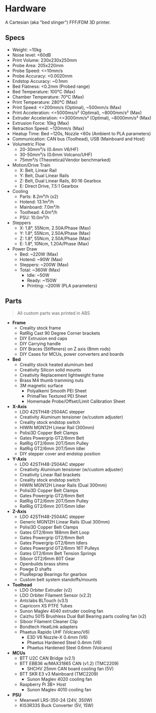 # Hardware

A Cartesian (aka "bed slinger") FFF/FDM 3D printer.

## Specs

* Weight: ~10kg
* Noise level: <60dB
* Print Volume: 230x230x250mm
* Probe Area: 205x220mm
* Probe Speed: <=10mm/s
* Probe Accuracy: <0.0020mm
* Endstop Accuracy: ~0.1mm
* Bed Flatness: <0.2mm (Probed range)
* Bed Temperature: 100°C (Max)
* Chamber Temperature: 70°C (Max)
* Print Temperature: 280°C (Max)
* Print Speed: <=200mm/s (Optimal), ~500mm/s (Max)
* Print Acceleration: <=5000ms/s² (Optimal), ~8000mm/s² (Max)
* Extruder Acceleration: <=3000mm/s² (Optimal), ~8000mm/s² (Max)
* Extrusion Force: 10kg (Max)
* Retraction Speed: ~120mm/s (Max)
* Heatup Time: Bed ~120s, Nozzle <60s (Ambient to PLA parameters)
* Communication: CAN bus (Toolhead), USB (Mainboard and Host)
* Volumetric Flow
  * 20-30mm³/s (0.4mm V6/HF)
  * 30-50mm³/s (0.6mm Volcano/UHF)
  * 75mm³/s (Theoretical/Vendor benchmarked)
* Motion/Drive Train
  * X: Belt, Linear Rail
  * Y: Belt, Dual Linear Rails
  * Z: Belt, Dual Linear Rails, 80:16 Gearbox
  * E: Direct Drive, 7.5:1 Gearbox
* Cooling
  * Parts: 8.2m³/h (x2)
  * Hotend: 13.1m³/h
  * Mainboard: 7.0m³/h
  * Toolhead: 4.0m³/h
  * PSU: 10.0m³/h
* Steppers
  * X: 1.8°, 55Ncm, 2.50A/Phase (Max)
  * Y: 1.8°, 55Ncm, 2.50A/Phase (Max)
  * Z: 1.8°, 55Ncm, 2.50A/Phase (Max)
  * E: 1.8°, 10Ncm, 1.20A/Phase (Max)
* Power Draw
  * Bed: ~220W (Max)
  * Hotend: ~90W (Max)
  * Steppers: ~200W (Max)
  * Total: ~360W (Max)
      * Idle: ~50W
      * Ready: ~150W
      * Printing: ~200W (PLA parameters)

## Parts

> All custom parts was printed in ABS

* **Frame**
    * Creality stock frame
    * RatRig Cast 90 Degree Corner brackets
    * DIY Extrusion end caps
    * DIY Carrying handle
    * DIY Braces (Stiffeners) on Z axis (8mm rods)
    * DIY Cases for MCUs, power converters and boards
* **Bed**
    * Creality stock heated aluminum bed
    * Creativity Silicon solid mounts
    * Creativity Replacement lightweight frame
    * Brass M4 thumb tramming nuts
    * 3M magnetic surface
        * Polyalkemi Smooth PEI Sheet
        * PrimaFlex Textured PEI Sheet
        * Homemade Probe/Offset/Limit Calibration Sheet
* **X-Axis**
    * LDO 42STH48-2504AC stepper
    * Creativity Aluminum tensioner (w/custom adjuster)
    * Creality stock endstop switch
    * HIWIN MGN12H Linear Rail (300mm)
    * Polisi3D Copper Belt Clamps
    * Gates Powergrip GT2/6mm Belt
    * RatRig GT2/6mm 20T/5mm Pulley
    * RatRig GT2/6mm 20T/5mm Idler
    * DIY stepper cover and endstop position
* **Y-Axis**
    * LDO 42STH48-2504AC stepper
    * Creativity Aluminum tensioner (w/custom adjuster)
    * Creativity Linear Rail brackets
    * Creality stock endstop switch
    * HIWIN MGN12H Linear Rails (Dual 300mm)
    * Polisi3D Copper Belt Clamps
    * Gates Powergrip GT2/6mm Belt
    * RatRig GT2/6mm 20T/5mm Pulley
    * RatRig GT2/6mm 20T/5mm Idler
* **Z-Axis**
    * LDO 42STH48-2504AC stepper
    * Generic MGN12H Linear Rails (Dual 300mm)
    * Polisi3D Copper Belt Clamps
    * Gates GT2/6mm 188mm Belt Loop
    * Gates Powergrip GT2/6mm Belt
    * Gates Powergrip GT2/6mm Idlers
    * Gates Powergrid GT2/6mm 16T Pulleys
    * Gates GT2/6mm Belt Tension Springs
    * Siboor GT2/6mm 80T Gear
    * Openbuilds brass shims
    * Powge D shafts
    * PlusReprap Bearings for gearbox
    * Custom belt system standoffs/mounts
* **Toolhead**
    * LDO Orbiter Extruder (v2)
    * LDO Orbiter Filament Sensor (v2.2)
    * Antclabs BLTouch (v3.1)
    * Capricorn XS PTFE Tubes
    * Sunon Maglev 4040 extruder cooling fan
    * Caizhu 5015 Brushless Dual Ball Bearing parts cooling fan (x2)
    * Siboor Filament Cleaner Clip
    * Bondtech HeatLink adapters
    * Phaetus Rapido UHF (Volcano/V6)
      * E3D V6 Nozzle-X 0.4mm (V6)
      * Phaetus Hardened Steel 0.4mm (V6)
      * Phaetus Hardened Steel 0.6mm (Volcano)
* **MCUs**
    * BTT U2C CAN Bridge (v2.1)
    * BTT EBB36 w/MAX31865 CAN (v1.2) (TMC2209)
        * SHCHV 25mm CAN board cooling fan (5V)
    * BTT SKR E3 v3 Mainboard (TMC2209)
        * Sunon Maglev 4020 cooling fan
    * Raspberry Pi 3B+ Host
        * Sunon Maglev 4010 cooling fan
* **PSU**
    * Meanwell LRS-350-24 (24V, 350W)
    * KIS3R33S Buck Converter (5V, 15W)
